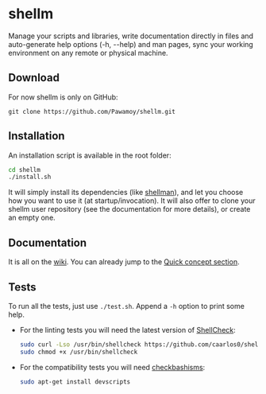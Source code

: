 # shellm

Manage your scripts and libraries, write documentation directly in files and
auto-generate help options (-h, --help) and man pages, sync your working
environment on any remote or physical machine.

## Download

For now shellm is only on GitHub:

`git clone https://github.com/Pawamoy/shellm.git`

## Installation

An installation script is available in the root folder:

```bash
cd shellm
./install.sh
```
It will simply install its dependencies
(like [shellman](https://github.com/Pawamoy/shellman)),
and let you choose how you want to use it (at startup/invocation).
It will also offer to clone your shellm user repository (see the documentation
for more details), or create an empty one.

## Documentation

It is all on the [wiki](https://github.com/Pawamoy/shellm/wiki).
You can already jump to the
[Quick concept section](https://github.com/Pawamoy/shellm/wiki#quick-concept).

## Tests

To run all the tests, just use `./test.sh`. Append a `-h` option to print
some help.

- For the linting tests you will need the latest version of
  [ShellCheck](https://github.com/koalaman/shellcheck):

  ```bash
  sudo curl -Lso /usr/bin/shellcheck https://github.com/caarlos0/shellcheck-docker/releases/download/v0.4.4/shellcheck
  sudo chmod +x /usr/bin/shellcheck
  ```

- For the compatibility tests you will need
  [checkbashisms](https://sourceforge.net/projects/checkbaskisms/):

  ```bash
  sudo apt-get install devscripts
  ```
